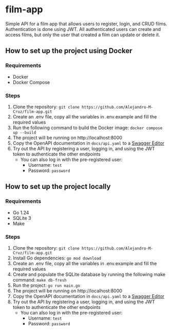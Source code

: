 # film-app
Simple API for a film app that allows users to register, login, and CRUD films. Authentication is done using JWT. 
All authenticated users can create and access films, but only the user that created a film can update or delete it.

## How to set up the project using Docker

### Requirements
- Docker
- Docker Compose

### Steps
1. Clone the repository: `git clone https://github.com/Alejandro-M-Cruz/film-app.git`
2. Create an .env file, copy all the variables in .env.example and fill the required values
3. Run the following command to build the Docker image: `docker compose up --build`
4. The project will be running on http://localhost:8000
5. Copy the OpenAPI documentation in `docs/api.yaml` to a [Swagger Editor](https://editor.swagger.io/)
6. Try out the API by registering a user, logging in, and using the JWT token to authenticate the other endpoints
   - You can also log in with the pre-registered user:
      - Username: `test`
      - Password: `password`


## How to set up the project locally

### Requirements
- Go 1.24
- SQLite 3
- Make

### Steps
1. Clone the repository: `git clone https://github.com/Alejandro-M-Cruz/film-app.git`
2. Install Go dependencies: `go mod download`
3. Create an .env file, copy all the variables in .env.example and fill the required values
4. Create and populate the SQLite database by running the following make command: `make db-fresh` 
5. Run the project: `go run main.go`
6. The project will be running on http://localhost:8000
7. Copy the OpenAPI documentation in `docs/api.yaml` to a [Swagger Editor](https://editor.swagger.io/)
8. Try out the API by registering a user, logging in, and using the JWT token to authenticate the other endpoints
    - You can also log in with the pre-registered user:
      - Username: `test`
      - Password: `password`
